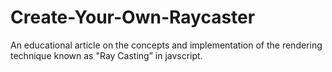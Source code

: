 # Create-Your-Own-Raycaster
An educational article on the concepts and implementation of the rendering technique known as "Ray Casting” in javscript.
